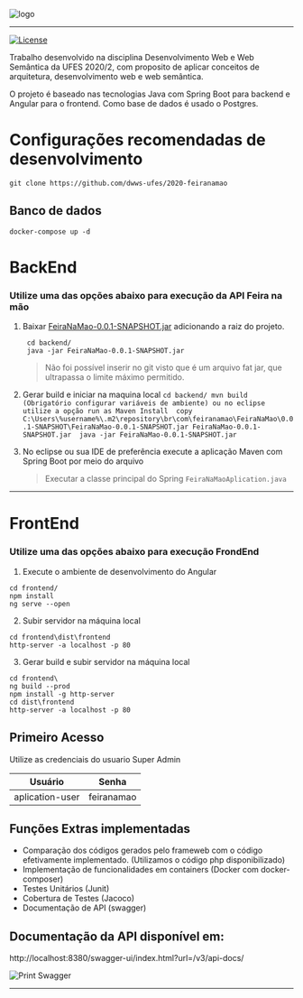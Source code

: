 ![logo](https://i.imgur.com/VOcmF6W.png)

*****

[![License](https://img.shields.io/badge/license-MIT-blue.svg)](/LICENSE)

Trabalho desenvolvido na disciplina Desenvolvimento Web e Web Semântica da UFES 2020/2, com proposito de aplicar conceitos de arquitetura, desenvolvimento web e web semântica.

O projeto é baseado nas tecnologias Java com Spring Boot para backend e Angular para o frontend. Como base de dados é usado o Postgres.


# Configurações recomendadas de desenvolvimento

```
git clone https://github.com/dwws-ufes/2020-feiranamao
```

## Banco de dados
```
docker-compose up -d
```

# BackEnd 
### Utilize uma das opções abaixo para execução da API Feira na mão
1. Baixar  [FeiraNaMao-0.0.1-SNAPSHOT.jar]( https://drive.google.com/file/d/1aO6LG4faPHh14jSJD2-Wt7eCkV4bQc3-/view?usp=sharing "Google Drive")
adicionando a raiz do projeto. 
 
    ``` 
     cd backend/
     java -jar FeiraNaMao-0.0.1-SNAPSHOT.jar
    ```
     > Não foi possível inserir no git visto que é um arquivo fat jar, que ultrapassa o limite máximo permitido.
    
2.  Gerar build e iniciar na maquina local 
        ```
        cd backend/
        mvn build (Obrigatório configurar variáveis de ambiente) ou no eclipse utilize a opção run as Maven Install 
        copy C:\Users\%username%\.m2\repository\br\com\feiranamao\FeiraNaMao\0.0.1-SNAPSHOT\FeiraNaMao-0.0.1-SNAPSHOT.jar FeiraNaMao-0.0.1-SNAPSHOT.jar 
        java -jar FeiraNaMao-0.0.1-SNAPSHOT.jar
        ```
     
3. No eclipse ou sua IDE de preferência execute a aplicação Maven com Spring Boot por meio do arquivo 
     > Executar a classe principal do Spring `FeiraNaMaoAplication.java` 


----

# FrontEnd
### Utilize uma das opções abaixo para execução FrondEnd

1. Execute o ambiente de desenvolvimento do Angular
```
cd frontend/
npm install
ng serve --open

```
2. Subir servidor na máquina local
```
cd frontend\dist\frontend
http-server -a localhost -p 80 
```

3. Gerar build e subir servidor na máquina local
```
cd frontend\
ng build --prod
npm install -g http-server
cd dist\frontend
http-server -a localhost -p 80 
```

## Primeiro Acesso
Utilize as credenciais do usuario Super Admin

| Usuário |Senha |
| ------------- | ------------- |
| aplication-user  | feiranamao  |

## Funções Extras implementadas
* Comparação dos códigos gerados pelo frameweb com o código efetivamente implementado. (Utilizamos o código php disponibilizado)
* Implementação de funcionalidades em containers (Docker com docker- composer)
* Testes Unitários    (Junit)  
* Cobertura de Testes (Jacoco)
* Documentação de API (swagger)

## Documentação da API disponível em: 
http://localhost:8380/swagger-ui/index.html?url=/v3/api-docs/

![Print Swagger](https://i.ibb.co/F3wCYG2/feiranamao.png)
**************


